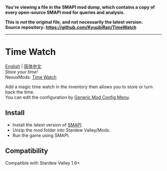 **You're viewing a file in the SMAPI mod dump, which contains a copy of every open-source SMAPI mod
for queries and analysis.**

**This is _not_ the original file, and not necessarily the latest version.**  
**Source repository: https://github.com/KyuubiRan/TimeWatch**

----

# Time Watch
[English](README.md) | [简体中文](README_zh_cn.md)      
_Store your time!_  
NexusMods: [Time Watch](https://www.nexusmods.com/stardewvalley/mods/23725)

Add a magic time watch in the inventory then allows you to store or turn back the time.     
You can edit the configuration by [Generic Mod Config Menu](https://www.nexusmods.com/stardewvalley/mods/5098).

## Install
- Install the latest version of [SMAPI](https://smapi.io/).
- Unzip the mod folder into Stardew Valley/Mods.
- Run the game using SMAPI.

## Compatibility
Compatible with Stardew Valley 1.6+
